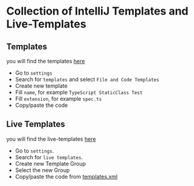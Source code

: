 # Collection of IntelliJ Templates and Live-Templates

## Templates
you will find the templates [here](./template)
- Go to `settings`
- Search for `templates` and select `File and Code Templates`
- Create new template
- Fill `name`, for example `TypeScript StaticClass Test`
- Fill `extension`, for example `spec.ts`
- Copy/paste the code 

## Live Templates
you will find the live-templates [here](./live-template)
- Go to `settings`.
- Search for `live templates`.
- Create new Template Group
- Select the new Group
- Copy/paste the code from [templates.xml](./live-template/templates.xml)

